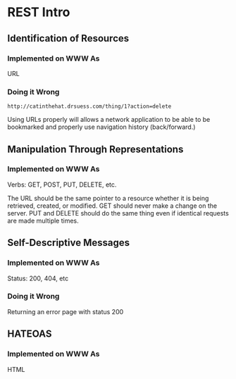 REST Intro
==========

## Identification of Resources

### Implemented on WWW As

URL

### Doing it Wrong

    http://catinthehat.drsuess.com/thing/1?action=delete

Using URLs properly will allows a network application to be able to be bookmarked and properly use navigation history (back/forward.)

## Manipulation Through Representations

### Implemented on WWW As

Verbs: GET, POST, PUT, DELETE, etc.

The URL should be the same pointer to a resource whether it is being retrieved, created, or modified. GET should never make a change on the server. PUT and DELETE should do the same thing even if identical requests are made multiple times.

## Self-Descriptive Messages

### Implemented on WWW As

Status: 200, 404, etc

### Doing it Wrong

Returning an error page with status 200

## HATEOAS

### Implemented on WWW As

HTML
